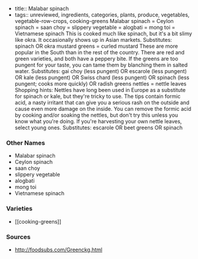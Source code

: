 - title:: Malabar spinach
- tags:: unreviewed, ingredients, categories, plants, produce, vegetables, vegetable-row-crops, cooking-greens
Malabar spinach = Ceylon spinach = saan choy = slippery vegetable = alogbati = mong toi = Vietnamese spinach This is cooked much like spinach, but it's a bit slimy like okra. It occasionally shows up in Asian markets. Substitutes: spinach OR okra mustard greens = curled mustard These are more popular in the South than in the rest of the country. There are red and green varieties, and both have a peppery bite. If the greens are too pungent for your taste, you can tame them by blanching them in salted water. Substitutes: gai choy (less pungent) OR escarole (less pungent) OR kale (less pungent) OR Swiss chard (less pungent) OR spinach (less pungent; cooks more quickly) OR radish greens nettles = nettle leaves Shopping hints: Nettles have long been used in Europe as a substitute for spinach or kale, but they're tricky to use. The tips contain formic acid, a nasty irritant that can give you a serious rash on the outside and cause even more damage on the inside. You can remove the formic acid by cooking and/or soaking the nettles, but don't try this unless you know what you're doing. If you're harvesting your own nettle leaves, select young ones. Substitutes: escarole OR beet greens OR spinach

### Other Names

* Malabar spinach
* Ceylon spinach
* saan choy
* slippery vegetable
* alogbati
* mong toi
* Vietnamese spinach

### Varieties

* [[cooking-greens]]

### Sources
* http://foodsubs.com/Greenckg.html
